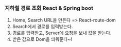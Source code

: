 ### 지하철 경로 조회 React & Spring boot

1. Home, Search URL을 만든다 => React-route-dom
2. Search에서 경로를 입력받는다.
3. 경로를 입력받고, Server에 요청을 보내 값을 받는다.
4. 받은 값으로 Dom을 띄워준다~!